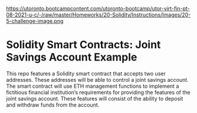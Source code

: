 https://utoronto.bootcampcontent.com/utoronto-bootcamp/utor-virt-fin-pt-08-2021-u-c/-/raw/master/Homeworks/20-Solidity/Instructions/Images/20-5-challenge-image.png

# Solidity Smart Contracts: Joint Savings Account Example
This repo features a Solidity smart contract that accepts two user addresses. These addresses will be able to control a joint savings account. The smart contract will use ETH management functions to implement a fictitious financial institution’s requirements for providing the features of the joint savings account. These features will consist of the ability to deposit and withdraw funds from the account.
